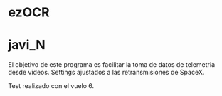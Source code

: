 # ezOCR
# javi_N

El objetivo de este programa es facilitar la toma de datos de telemetria desde videos.
Settings ajustados a las retransmisiones de SpaceX.

Test realizado con el vuelo 6.

